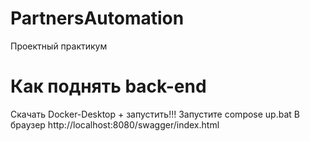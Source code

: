 # PartnersAutomation
Проектный практикум

# Как поднять back-end
Скачать Docker-Desktop + запустить!!!
Запустите compose up.bat
В браузер http://localhost:8080/swagger/index.html